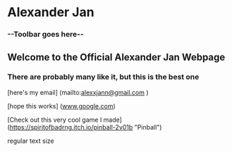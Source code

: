# Alexander Jan

### --Toolbar goes here--
<!-- comment -->

<!-- links --> 


<!-- TODO
link to email mailto:alexxjann@gmail.com 
link to linkedin
https://www.linkedin.com/in/alexander-jan/
link to github
https://github.com/AlexxanderJan
link to resume WIP
maybe just upload a pdf.  
--> 



## Welcome to the Official Alexander Jan Webpage
### There are probably many like it, but this is the best one 
[here's my email] (mailto:alexxjann@gmail.com 
)

[hope this works] (www.google.com)

[Check out this very cool game I made] (https://spiritofbadrng.itch.io/pinball-2v01b "Pinball")


regular text size